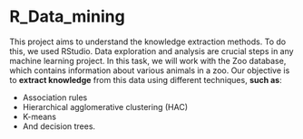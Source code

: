 # R_Data_mining

This project aims to understand the knowledge extraction methods. To do this, we used RStudio. Data exploration and analysis are crucial steps in any machine learning project. In this task, we will work with the Zoo database, which contains information about various animals in a zoo. Our objective is to **extract knowledge** from this data using different techniques, **such as**:
- Association rules
- Hierarchical agglomerative clustering (HAC)
- K-means
- And decision trees.

